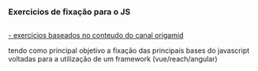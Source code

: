### Exercicios de fixação para o JS
##
<a href="https://youtube.com/playlist?list=PL9rc_FjKlX39T78CUANwmdta_d1CgUtMt">- exercicios baseados no conteudo do canal origamid</a>
<p>tendo como principal objetivo a fixação das principais bases do javascript voltadas para a utilização de um framework (vue/reach/angular)</p>

